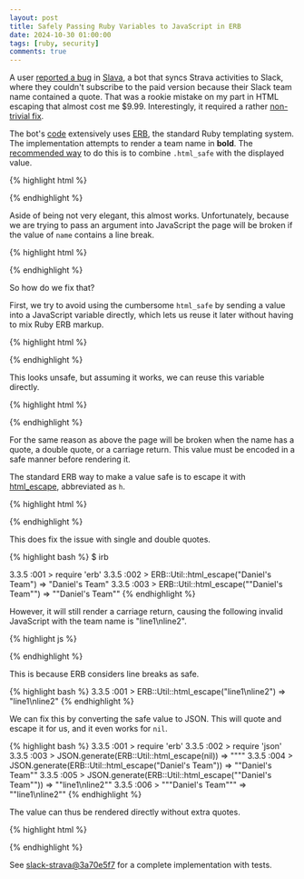```yaml
---
layout: post
title: Safely Passing Ruby Variables to JavaScript in ERB
date: 2024-10-30 01:00:00
tags: [ruby, security]
comments: true
---
```

A user [reported a bug](https://github.com/dblock/slack-strava/issues/171) in [Slava](https://slava.playplay.io), a bot that syncs Strava activities to Slack, where they couldn't subscribe to the paid version because their Slack team name contained a quote. That was a rookie mistake on my part in HTML escaping that almost cost me $9.99. Interestingly, it required a rather [non-trivial fix](https://github.com/dblock/slack-strava/commit/3a70e5f70b778a79b79a1406ee629e379b07094e).

The bot's [code](https://github.com/dblock/slack-strava/) extensively uses [ERB](https://github.com/ruby/erb), the standard Ruby templating system. The implementation attempts to render a team name in **bold**. The [recommended way](https://stackoverflow.com/questions/75389277/how-to-make-a-text-bold-in-helper-rb-ruby-file-inside-a-string) to do this is to combine `.html_safe` with the displayed value.

{% highlight html %}
<script>
  $(document).ready(function() {
    message('<%= "Welcome <b>".html_safe + name + "</b>!".html_safe %>');
  });
</script>
{% endhighlight %}

Aside of being not very elegant, this almost works. Unfortunately, because we are trying to pass an argument into JavaScript the page will be broken if the value of `name` contains a line break. 

{% highlight html %}
<script>
  $(document).ready(function() {
    message('<%= "Welcome <b>".html_safe + "line1
line2" + "</b>!".html_safe %>');
  });
</script>
{% endhighlight %}

So how do we fix that?

First, we try to avoid using the cumbersome `html_safe` by sending a value into a JavaScript variable directly, which lets us reuse it later without having to mix Ruby ERB markup.

{% highlight html %}
<script>
  $(document).ready(function() {
    var name = '<%= name %>';
  });
</script>
{% endhighlight %}

This looks unsafe, but assuming it works, we can reuse this variable directly.

{% highlight html %}
<script>
  $(document).ready(function() {
    var name = '<%= name %>';
    message('Welcome <b>' + name + '</b>!');
  });
</script>
{% endhighlight %}

For the same reason as above the page will be broken when the name has a quote, a double quote, or a carriage return. This value must be encoded in a safe manner before rendering it.

The standard ERB way to make a value safe is to escape it with [html_escape](https://apidock.com/rails/v5.2.3/ERB/Util/html_escape), abbreviated as `h`.

{% highlight html %}
<script>
  $(document).ready(function() {
    var name = '<%=h name %>';
    message('Welcome <b>' + name + '</b>!');
  });
</script>
{% endhighlight %}

This does fix the issue with single and double quotes.

{% highlight bash %}
$ irb

3.3.5 :001 > require 'erb'
3.3.5 :002 > ERB::Util::html_escape("Daniel's Team")
 => "Daniel&#39;s Team" 
3.3.5 :003 > ERB::Util::html_escape("\"Daniel's Team\"")
 => "&quot;Daniel&#39;s Team&quot;" 
{% endhighlight %}

However, it will still render a carriage return, causing the following invalid JavaScript with the team name is "line1\nline2".

{% highlight js %}
<script>
  $(document).ready(function() {
    var name = "line 1
line 2";
    message('Welcome <b>' + name + '</b>!');
  });
</script>
{% endhighlight %}

This is because ERB considers line breaks as safe.

{% highlight bash %}
3.3.5 :001 > ERB::Util::html_escape("line1\nline2")
 => "line1\nline2"
{% endhighlight %}

We can fix this by converting the safe value to JSON. This will quote and escape it for us, and it even works for `nil`.

{% highlight bash %}
3.3.5 :001 > require 'erb'
3.3.5 :002 > require 'json'
3.3.5 :003 > JSON.generate(ERB::Util::html_escape(nil))
 => "\"\""
3.3.5 :004 > JSON.generate(ERB::Util::html_escape("Daniel's Team"))
 => "\"Daniel&#39;s Team\""
3.3.5 :005 > JSON.generate(ERB::Util::html_escape("\"Daniel's Team\""))
 => "\"line1\\nline2\"" 
3.3.5 :006 > "\"&quot;Daniel&#39;s Team&quot;\""
 => "\"line1\\nline2\"" 
{% endhighlight %}

The value can thus be rendered directly without extra quotes.

{% highlight html %}
<script>
  $(document).ready(function() {
    var name = <%= JSON.generate(ERB::Util::html_escape(name)) %>;
    message('Welcome <b>' + name + '</b>!');
  });
</script>
{% endhighlight %}

See [slack-strava@3a70e5f7](https://github.com/dblock/slack-strava/commit/3a70e5f70b778a79b79a1406ee629e379b07094e) for a complete implementation with tests.
